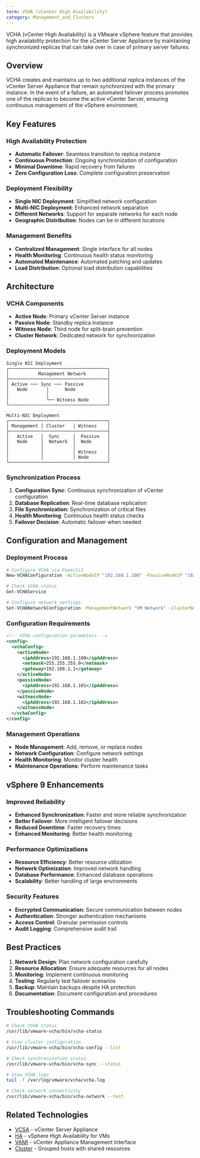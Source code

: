 ```yaml
---
term: VCHA (vCenter High Availability)
category: Management_and_Clusters
---
```


VCHA (vCenter High Availability) is a VMware vSphere feature that provides high availability protection for the vCenter Server Appliance by maintaining synchronized replicas that can take over in case of primary server failures.

## Overview

VCHA creates and maintains up to two additional replica instances of the vCenter Server Appliance that remain synchronized with the primary instance. In the event of a failure, an automated failover process promotes one of the replicas to become the active vCenter Server, ensuring continuous management of the vSphere environment.

## Key Features

### High Availability Protection
- **Automatic Failover**: Seamless transition to replica instance
- **Continuous Protection**: Ongoing synchronization of configuration
- **Minimal Downtime**: Rapid recovery from failures
- **Zero Configuration Loss**: Complete configuration preservation

### Deployment Flexibility
- **Single NIC Deployment**: Simplified network configuration
- **Multi-NIC Deployment**: Enhanced network separation
- **Different Networks**: Support for separate networks for each node
- **Geographic Distribution**: Nodes can be in different locations

### Management Benefits
- **Centralized Management**: Single interface for all nodes
- **Health Monitoring**: Continuous health status monitoring
- **Automated Maintenance**: Automated patching and updates
- **Load Distribution**: Optional load distribution capabilities

## Architecture

### VCHA Components
- **Active Node**: Primary vCenter Server instance
- **Passive Node**: Standby replica instance
- **Witness Node**: Third node for split-brain prevention
- **Cluster Network**: Dedicated network for synchronization

### Deployment Models
```
Single NIC Deployment
┌─────────────────────────────────────┐
│           Management Network        │
├─────────────────────────────────────┤
│ Active ─── Sync ─── Passive         │
│   Node       │      Node            │
│              │                      │
│              └── Witness Node       │
└─────────────────────────────────────┘

Multi-NIC Deployment
┌─────────────────────────────────────┐
│ Management │ Cluster   │ Witness    │
├─────────────────────────────────────┤
│   Active   │  Sync     │  Passive   │
│   Node     │  Network  │  Node      │
│            │           │            │
│            │           │ Witness    │
│            │           │ Node       │
└─────────────────────────────────────┘
```

### Synchronization Process
1. **Configuration Sync**: Continuous synchronization of vCenter configuration
2. **Database Replication**: Real-time database replication
3. **File Synchronization**: Synchronization of critical files
4. **Health Monitoring**: Continuous health status checks
5. **Failover Decision**: Automatic failover when needed

## Configuration and Management

### Deployment Process
```bash
# Configure VCHA via PowerCLI
New-VCHAConfiguration -ActiveNodeIP "192.168.1.100" -PassiveNodeIP "192.168.1.101" -WitnessNodeIP "192.168.1.102"

# Check VCHA status
Get-VCHAService

# Configure network settings
Set-VCHANetworkConfiguration -ManagementNetwork "VM Network" -ClusterNetwork "VCHA-Network"
```

### Configuration Requirements
```xml
<!-- VCHA configuration parameters -->
<config>
  <vchaConfig>
    <activeNode>
      <ipAddress>192.168.1.100</ipAddress>
      <netmask>255.255.255.0</netmask>
      <gateway>192.168.1.1</gateway>
    </activeNode>
    <passiveNode>
      <ipAddress>192.168.1.101</ipAddress>
    </passiveNode>
    <witnessNode>
      <ipAddress>192.168.1.102</ipAddress>
    </witnessNode>
  </vchaConfig>
</config>
```

### Management Operations
- **Node Management**: Add, remove, or replace nodes
- **Network Configuration**: Configure network settings
- **Health Monitoring**: Monitor cluster health
- **Maintenance Operations**: Perform maintenance tasks

## vSphere 9 Enhancements

### Improved Reliability
- **Enhanced Synchronization**: Faster and more reliable synchronization
- **Better Failover**: More intelligent failover decisions
- **Reduced Downtime**: Faster recovery times
- **Enhanced Monitoring**: Better health monitoring

### Performance Optimizations
- **Resource Efficiency**: Better resource utilization
- **Network Optimization**: Improved network handling
- **Database Performance**: Enhanced database operations
- **Scalability**: Better handling of large environments

### Security Features
- **Encrypted Communication**: Secure communication between nodes
- **Authentication**: Stronger authentication mechanisms
- **Access Control**: Granular permission controls
- **Audit Logging**: Comprehensive audit trail

## Best Practices

1. **Network Design**: Plan network configuration carefully
2. **Resource Allocation**: Ensure adequate resources for all nodes
3. **Monitoring**: Implement continuous monitoring
4. **Testing**: Regularly test failover scenarios
5. **Backup**: Maintain backups despite HA protection
6. **Documentation**: Document configuration and procedures

## Troubleshooting Commands

```bash
# Check VCHA status
/usr/lib/vmware-vcha/bin/vcha-status

# View cluster configuration
/usr/lib/vmware-vcha/bin/vcha-config --list

# Check synchronization status
/usr/lib/vmware-vcha/bin/vcha-sync --status

# View VCHA logs
tail -f /var/log/vmware/vcha/vcha.log

# Check network connectivity
/usr/lib/vmware-vcha/bin/vcha-network --test
```

## Related Technologies

- [VCSA](vcsa.md) - vCenter Server Appliance
- [HA](ha.md) - vSphere High Availability for VMs
- [VAMI](vami.md) - vCenter Appliance Management Interface
- [Cluster](cluster.md) - Grouped hosts with shared resources